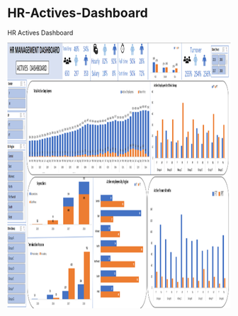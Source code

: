 # HR-Actives-Dashboard
HR Actives Dashboard 
<div>
<img src= "https://github.com/maheshdethe01/HR-Actives-Dashboard/blob/main/image%20(20).png" width="1000" height ="600" />
</div>
